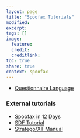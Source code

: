 ```yaml
---
layout: page
title: "Spoofax Tutorials"
modified:
excerpt:
tags: []
image:
  feature: 
  credit:  
  creditlink: 
toc: true
share: true
context: spoofax
---
```




* [Questionnaire Language](/spoofax/tutorials/cg2014)

### External tutorials

* [Spoofax in 12 Days](https://github.com/guwac/compiler-construction/tree/master/assignments)
* [SDF Tutorial](http://hydra.nixos.org/build/2583471/download/1/manual/chunk-chapter/tutorial-sdf.html)
* [Stratego/XT Manual](http://hydra.nixos.org/build/2583471/download/1/manual/chunk-part/index.html)



<!--

## Plans

* [[wiki(basicdsl)|Building a basic DSL with syntax and code generation]]
* [[wiki(nameddsl)|Building a DSL with name binding]]
* [[wiki(learnyousomespoofax)|Learn you some Spoofax]]

-->